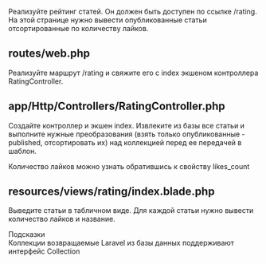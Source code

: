 Реализуйте рейтинг статей. Он должен быть доступен по ссылке /rating. На этой странице нужно вывести опубликованные статьи отсортированные по количеству лайков.  

## routes/web.php  
Реализуйте маршрут /rating и свяжите его с index экшеном контроллера RatingController.  

## app/Http/Controllers/RatingController.php   
Создайте контроллер и экшен index. Извлеките из базы все статьи и выполните нужные преобразования (взять только опубликованные - published, отсортировать их) над коллекцией перед ее передачей в шаблон.  

Количество лайков можно узнать обратившись к свойству likes_count  
## resources/views/rating/index.blade.php  
Выведите статьи в табличном виде. Для каждой статьи нужно вывести количество лайков и название.  

Подсказки  
Коллекции возвращаемые Laravel из базы данных поддерживают интерфейс Collection  